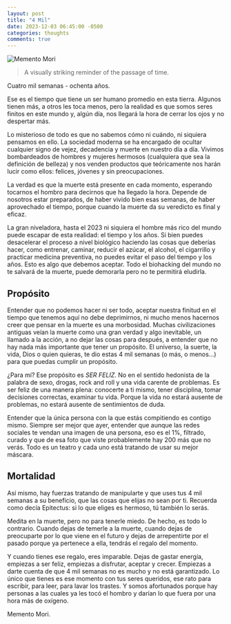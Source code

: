 ```yaml
---
layout: post
title: "4 Mil"
date: 2023-12-03 06:45:00 -0500
categories: thoughts
comments: true
---
```


![Memento Mori](https://petesect18.github.io/notas/assets/conocimiento.jpg)
> A visually striking reminder of the passage of time.

Cuatro mil semanas - ochenta años.

Ese es el tiempo que tiene un ser humano promedio en esta tierra. Algunos tienen más, a otros les toca menos, pero la realidad es que somos seres finitos en este mundo y, algún día, nos llegará la hora de cerrar los ojos y no despertar más.  

Lo misterioso de todo es que no sabemos cómo ni cuándo, ni siquiera pensamos en ello. La sociedad moderna se ha encargado de ocultar cualquier signo de vejez, decadencia y muerte en nuestro día a día. Vivimos bombardeados de hombres y mujeres hermosos (cualquiera que sea la definición de belleza) y nos venden productos que teóricamente nos harán lucir como ellos: felices, jóvenes y sin preocupaciones.  

La verdad es que la muerte está presente en cada momento, esperando tocarnos el hombro para decirnos que ha llegado la hora. Depende de nosotros estar preparados, de haber vivido bien esas semanas, de haber aprovechado el tiempo, porque cuando la muerte da su veredicto es final y eficaz.  

La gran niveladora, hasta el 2023 ni siquiera el hombre más rico del mundo puede escapar de esta realidad: el tiempo y los años. Si bien puedes desacelerar el proceso a nivel biológico haciendo las cosas que deberías hacer, como entrenar, caminar, reducir el azúcar, el alcohol, el cigarrillo y practicar medicina preventiva, no puedes evitar el paso del tiempo y los años. Esto es algo que debemos aceptar. Todo el biohacking del mundo no te salvará de la muerte, puede demorarla pero no te permitirá eludirla.  

## Propósito
Entender que no podemos hacer ni ser todo, aceptar nuestra finitud en el tiempo que tenemos aquí no debe deprimirnos, ni mucho menos hacernos creer que pensar en la muerte es una morbosidad. Muchas civilizaciones antiguas veían la muerte como una gran verdad y algo inevitable, un llamado a la acción, a no dejar las cosas para después, a entender que no hay nada más importante que tener un propósito. El universo, la suerte, la vida, Dios o quien quieras, te dio estas 4 mil semanas (o más, o menos...) para que puedas cumplir un propósito.  

¿Para mí? Ese propósito es *SER FELIZ*. No en el sentido hedonista de la palabra de sexo, drogas, rock and roll y una vida carente de problemas. Es ser feliz de una manera plena: conocerte a ti mismo, tener disciplina, tomar decisiones correctas, examinar tu vida. Porque la vida no estará ausente de problemas, no estará ausente de sentimientos de duda.  

Entender que la única persona con la que estás compitiendo es contigo mismo. Siempre ser mejor que ayer, entender que aunque las redes sociales te vendan una imagen de una persona, eso es el 1%, filtrado, curado y que de esa foto que viste probablemente hay 200 más que no verás. Todo es un teatro y cada uno está tratando de usar su mejor máscara.  

## Mortalidad
Así mismo, hay fuerzas tratando de manipularte y que uses tus 4 mil semanas a su beneficio, que las cosas que elijas no sean por ti. Recuerda como decía Epitectus: si lo que eliges es hermoso, tú también lo serás.  

Medita en la muerte, pero no para tenerle miedo. De hecho, es todo lo contrario. Cuando dejas de temerle a la muerte, cuando dejas de preocuparte por lo que viene en el futuro y dejas de arrepentirte por el pasado porque ya pertenece a ella, tendrás el regalo del momento.  

Y cuando tienes ese regalo, eres imparable. Dejas de gastar energía, empiezas a ser feliz, empiezas a disfrutar, aceptar y crecer. Empiezas a darte cuenta de que 4 mil semanas no es mucho y no está garantizado. Lo único que tienes es ese momento con tus seres queridos, ese rato para escribir, para leer, para lavar los trastes. Y somos afortunados porque hay personas a las cuales ya les tocó el hombro y darían lo que fuera por una hora más de oxígeno.  

Memento Mori.
